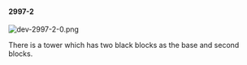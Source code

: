 #### 2997-2
![dev-2997-2-0.png](https://github.com/lil-lab/nlvr/raw/master/nlvr/dev/images/3/dev-2997-2-0.png "dev-2997-2-0.png")

There is a tower which has two black blocks as the base and second blocks.